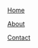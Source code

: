 <nav>  

<a href="/">Home</a> <br />

<a href="/about">About</a>  <br /> 

<a href="/contact">Contact</a> <br />

</nav>